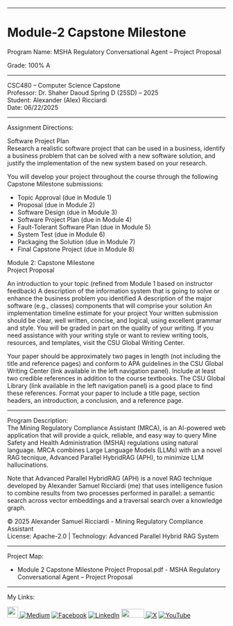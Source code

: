 ﻿-----------------------------------------------------------------------------------------------------------------------------
# Module-2 Capstone Milestone
Program Name: MSHA Regulatory Conversational Agent – Project Proposal

Grade: 100% A

-----------------------------------------------------------------------------------------------------------------------------

CSC480 – Computer Science Capstone  
Professor: Dr. Shaher Daoud
Spring D (25SD) – 2025   
Student: Alexander (Alex) Ricciardi   
Date: 06/22/2025   

-----------------------------------------------------------------------------------------------------------------------------

Assignment Directions:  

Software Project Plan  
Research a realistic software project that can be used in a business, identify a business problem that can be solved with a new software solution, and justify the implementation of the new system based on your research.

You will develop your project throughout the course through the following Capstone Milestone submissions:  
- Topic Approval (due in Module 1)
- Proposal (due in Module 2)
- Software Design (due in Module 3)
- Software Project Plan (due in Module 4)
- Fault-Tolerant Software Plan (due in Module 5)
- System Test (due in Module 6)
- Packaging the Solution (due in Module 7)
- Final Capstone Project (due in Module 8)

Module 2: Capstone Milestone  
Project Proposal

An introduction to your topic (refined from Module 1 based on instructor feedback)
A description of the information system that is going to solve or enhance the business problem you identified
A description of the major software (e.g., classes) components that will comprise your solution
An implementation timeline estimate for your project
Your written submission should be clear, well written, concise, and logical, using excellent grammar and style. You will be graded in part on the quality of your writing. If you need assistance with your writing style or want to review writing tools, resources, and templates, visit the CSU Global Writing Center.

Your paper should be approximately two pages in length (not including the title and reference pages) and conform to APA guidelines in the CSU Global Writing Center (link available in the left navigation panel). Include at least two credible references in addition to the course textbooks. The CSU Global Library (link available in the left navigation panel) is a good place to find these references. Format your paper to include a title page, section headers, an introduction, a conclusion, and a reference page.

-----------------------------------------------------------------------------------------------------------------------------

Program Description:  
The Mining Regulatory Compliance Assistant (MRCA), is an AI-powered web application that will provide a quick, reliable, and easy way to query Mine Safety and Health Administration (MSHA) regulations using natural language. MRCA combines Large Language Models (LLMs) with an a novel RAG tecnique, Advanced Parallel HybridRAG (APH), to minimize LLM hallucinations.

Note that Advanced Parallel HybridRAG (APH) is a novel RAG technique developed by Alexander Samuel Ricciardi (me) that uses intelligence fusion to combine results from two processes performed in parallel: a semantic search across vector embeddings and a traversal search over a knowledge graph.

© 2025 Alexander Samuel Ricciardi - Mining Regulatory Compliance Assistant  
License: Apache-2.0 | Technology: Advanced Parallel Hybrid RAG System

-----------------------------------------------------------------------------------------------------------------------------

Project Map:

- Module 2 Capstone Milestone Project Proposal.pdf - MSHA Regulatory Conversational Agent – Project Proposal

-----------------------------------------------------------------------------------------------------------------------------

My Links:   

<span><a href="https://www.alexomegapy.com" target="_blank"><img width="25" height="25" src="https://github.com/user-attachments/assets/a8e0ea66-5d8f-43b3-8fff-2c3d74d57f53"></span>    [![Medium](https://img.shields.io/badge/Medium-12100E?style=for-the-badge&logo=medium&logoColor=whit)](https://medium.com/@alex.omegapy)    [![Facebook](https://img.shields.io/badge/Facebook-%231877F2.svg?logo=Facebook&logoColor=white)](https://www.facebook.com/profile.php?id=100089638857137)    [![LinkedIn](https://img.shields.io/badge/LinkedIn-%230077B5.svg?logo=linkedin&logoColor=white)](https://linkedin.com/in/alex-ricciardi)    <span><a href="https://www.threads.net/@alexomegapy?hl=en" target="_blank"><img width="53" height="20" src="https://github.com/user-attachments/assets/58c9e833-4501-42e4-b4fe-39ffafba99b2"></span>    [![X](https://img.shields.io/badge/X-black.svg?logo=X&logoColor=white)](https://x.com/AlexOmegapy)    [![YouTube](https://img.shields.io/badge/YouTube-%23FF0000.svg?logo=YouTube&logoColor=white)](https://www.youtube.com/channel/UC4rMaQ7sqywMZkfS1xGh2AA) 

